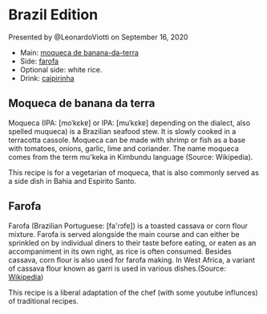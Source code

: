 # Brazil Edition

Presented by @LeonardoViotti on 
September 16, 2020

- Main: [moqueca de banana-da-terra](./)
- Side: [farofa](./farofa.md)
- Optional side: white rice.
- Drink: [caipirinha](./caipirinha.md)

## Moqueca de banana da terra

Moqueca (IPA: [moˈkɛkɐ] or IPA: [muˈkɛkɐ] depending on the dialect, also spelled muqueca) is a Brazilian seafood stew. It is slowly cooked in a terracotta cassole. Moqueca can be made with shrimp or fish as a base with tomatoes, onions, garlic, lime and coriander. The name moqueca comes from the term mu'keka in Kimbundu language (Source: Wikipedia).

This recipe is for a vegetarian of moqueca, that is also commonly served as a side dish in Bahia and Espirito Santo.

## Farofa

Farofa (Brazilian Portuguese: [fa'ɾɔfɐ]) is a toasted cassava or corn flour mixture. 
Farofa is served alongside the main course and can either be sprinkled on by individual diners to their taste before eating, 
or eaten as an accompaniment in its own right, as rice is often consumed. Besides cassava, corn flour is also used for farofa making.
In West Africa, a variant of cassava flour known as garri is used in various dishes.(Source: [Wikipedia](https://en.wikipedia.org/wiki/Farofa))

This recipe is a liberal adaptation of the chef (with some youtube influnces) of traditional recipes.
